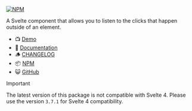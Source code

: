[![NPM](https://img.shields.io/npm/v/svelte-outclick?style=for-the-badge&label=NPM&color=%23cb0000)](https://www.npmjs.com/package/svelte-outclick)

A Svelte component that allows you to listen to the clicks that happen outside of an element.

-   📺 [Demo](https://svelte-outclick.vercel.app)
-   📕 [Documentation](https://babakfp.ir/docs/svelte-outclick)
-   🪵 [CHANGELOG](https://babakfp.ir/docs/svelte-outclick/changelog)
-   📦 [NPM](https://www.npmjs.com/package/svelte-outclick)
-   😺 [GitHub](https://github.com/babakfp/svelte-outclick)

> [!IMPORTANT]
> The latest version of this package is not compatible with Svelte 4. Please use the version `3.7.1` for Svelte 4 compatibility.
